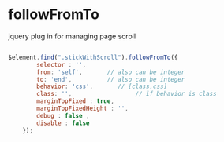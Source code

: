 # followFromTo
jquery plug in for managing page scroll

```javascript

$element.find(".stickWithScroll").followFromTo({
        selector : '',
        from: 'self',       // also can be integer 
        to: 'end',          // also can be integer 
        behavior: 'css',       // [class,css]
        class: '',                  // if behavior is class
        marginTopFixed : true,
        marginTopFixedHeight : '',
        debug : false ,
        disable : false
    });
```

